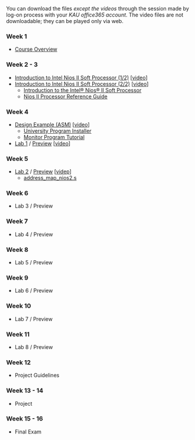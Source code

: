 You can download the files *except the videos* through the session made by log-on process with your *KAU office365 account*. The video files are not downloadable; they can be played only via web.
### Week 1
* [Course Overview](https://kau365-my.sharepoint.com/:p:/g/personal/taehwan_kim_kau_ac_kr/EVOOPyAj9stHu-o-hNicifABWVZirOz14EyFx9zqSHd-9Q?e=Uu62ZD)

### Week 2 - 3
* [Introduction to Intel Nios II Soft Processor (1/2)](https://kau365-my.sharepoint.com/:b:/g/personal/taehwan_kim_kau_ac_kr/EYWIef4kMRdGlGf8J5PONUcBdJOwRjwTOR9HoM57FqhKNw?e=CIWgn2)
  [[video](https://youtu.be/OyMnB-V5JJ8)]
* [Introduction to Intel Nios II Soft Processor (2/2)](https://kau365-my.sharepoint.com/:b:/g/personal/taehwan_kim_kau_ac_kr/EYN3iG6VcXJOmbaFUNj-GZMBeTNCpbjuQHk2mUJvDpozhA?e=dVghW2)
  [[video](https://youtu.be/aGdNDza5ozQ)]
  * [Introduction to the Intel® Nios® II Soft Processor](https://ftp.intel.com/Public/Pub/fpgaup/pub/Teaching_Materials/current/Tutorials/Nios2_introduction.pdf)
  * [Nios II Processor Reference Guide](https://www.intel.com/content/dam/www/programmable/us/en/pdfs/literature/hb/nios2/n2cpu-nii5v1gen2.pdf)

### Week 4
* [Design Example (ASM)](https://kau365-my.sharepoint.com/:b:/g/personal/taehwan_kim_kau_ac_kr/EZJ_U8c5rrRDnA05Bvnn6g8BtsoLKyMRt-8YATk9-nXwZg?e=SD0gOW) [[video](https://youtu.be/yHKBPAc6gG0)]
  * [University Program Installer](https://kau365-my.sharepoint.com/:u:/g/personal/taehwan_kim_kau_ac_kr/Ee6X6NL0nkNKnVsKEM9IMmUBZOky1csiD-kJeCgwDPAgsA?e=W68sEp)
  * [Monitor Program Tutorial](https://ftp.intel.com/Public/Pub/fpgaup/pub/Teaching_Materials/current/tutorials/Intel_FPGA_Monitor_Program_NiosII.pdf)
* [Lab 1](https://kau365-my.sharepoint.com/:b:/g/personal/taehwan_kim_kau_ac_kr/ETOaPDS4fFxFkj5V94L3pNgB6mJ6oWuYeM5eNVQILWr0sA?e=5T5Np1) / [Preview](https://kau365-my.sharepoint.com/:b:/g/personal/taehwan_kim_kau_ac_kr/Ef6k5-K004RGtITjupWHOcAB8ugVa3axk39nt_wLiyFiKw?e=0oroog) [[video](https://youtu.be/YgCgvh5b4oQ)]

### Week 5
* [Lab 2]() / [Preview]() [[videp]()]
  * [address_map_nios2.s]()

### Week 6
* Lab 3 / Preview

### Week 7
* Lab 4 / Preview

### Week 8
* Lab 5 / Preview

### Week 9
* Lab 6 / Preview

### Week 10
* Lab 7 / Preview

### Week 11
* Lab 8 / Preview

### Week 12
* Project Guidelines

### Week 13 - 14
* Project

### Week 15 - 16
* Final Exam
